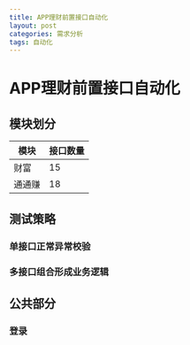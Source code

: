 ```yaml
---
title: APP理财前置接口自动化
layout: post
categories: 需求分析
tags: 自动化
---
```


# APP理财前置接口自动化
## 模块划分
模块 | 接口数量
------------- | -------------
财富 | 15
通通赚 | 18

## 测试策略
### 单接口正常异常校验
### 多接口组合形成业务逻辑
## 公共部分
### 登录